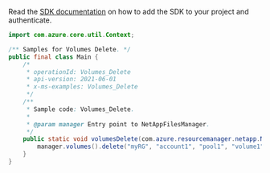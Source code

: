 Read the [SDK documentation](https://github.com/Azure/azure-sdk-for-java/blob/azure-resourcemanager-netapp_1.0.0-beta.5/sdk/netapp/azure-resourcemanager-netapp/README.md) on how to add the SDK to your project and authenticate.

```java
import com.azure.core.util.Context;

/** Samples for Volumes Delete. */
public final class Main {
    /*
     * operationId: Volumes_Delete
     * api-version: 2021-06-01
     * x-ms-examples: Volumes_Delete
     */
    /**
     * Sample code: Volumes_Delete.
     *
     * @param manager Entry point to NetAppFilesManager.
     */
    public static void volumesDelete(com.azure.resourcemanager.netapp.NetAppFilesManager manager) {
        manager.volumes().delete("myRG", "account1", "pool1", "volume1", Context.NONE);
    }
}
```
